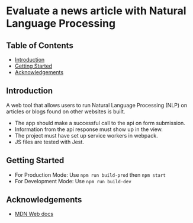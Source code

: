 # Evaluate a news article with Natural Language Processing

## Table of Contents

* [Introduction](#introduction)
* [Getting Started](#gettingstarted)
* [Acknowledgements](#acknowledgement)

## Introduction
A web tool that allows users to run Natural Language Processing (NLP) on articles or blogs found on other websites is built.

* The app should make a successful call to the api on form submission.
* Information from the api response must show up in the view.
* The project must have set up service workers in webpack.
* JS files are tested with Jest.

## Getting Started
* For Production Mode: 
Use `npm run build-prod` then `npm start` 
* For Development Mode: 
Use `npm run build-dev`

## Acknowledgements 
* [MDN Web docs](https://developer.mozilla.org/)
